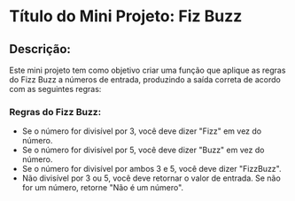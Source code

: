 # Título do Mini Projeto: Fiz Buzz

## Descrição:

Este mini projeto tem como objetivo criar uma função que aplique as regras do Fizz Buzz a números de entrada, produzindo a saída correta de acordo com as seguintes regras:

### Regras do Fizz Buzz:

- Se o número for divisível por 3, você deve dizer "Fizz" em vez do número.
- Se o número for divisível por 5, você deve dizer "Buzz" em vez do número.
- Se o número for divisível por ambos 3 e 5, você deve dizer "FizzBuzz".
- Não divisível por 3 ou 5, você deve retornar o valor de entrada.
  Se não for um número, retorne "Não é um número".
